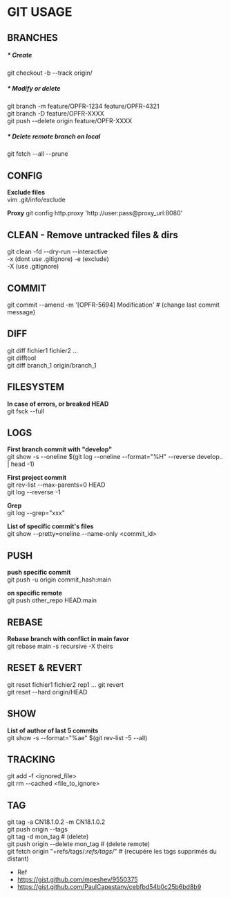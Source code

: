 GIT USAGE
=========

BRANCHES
------
##### * Create
git checkout -b <branch> --track origin/<branch>

##### * Modify or delete
git branch -m feature/OPFR-1234 feature/OPFR-4321  
git branch -D feature/OPFR-XXXX  
git push --delete origin feature/OPFR-XXXX  

##### * Delete remote branch on local
git fetch --all --prune 

CONFIG
------
**Exclude files**  
vim .git/info/exclude  

**Proxy**
git config http.proxy 'http://user:pass@proxy_url:8080'

CLEAN - Remove untracked files & dirs
-----
git clean -fd --dry-run --interactive  
    -x (dont use .gitignore) -e (exclude) <pattern>  
    -X (use .gitignore)

COMMIT
------
git commit --amend -m '[OPFR-5694] Modification'    # (change last commit message)

DIFF
----
git diff fichier1 fichier2 ...  
git difftool  
git diff branch_1 origin/branch_1

FILESYSTEM
----------
**In case of errors, or breaked HEAD**  
git fsck --full

LOGS
---- 
**First branch commit with "develop"**  
git show -s --oneline $(git log --oneline --format="%H" --reverse develop.. | head -1)  

**First project commit**  
git rev-list --max-parents=0 HEAD  
git log --reverse -1  

**Grep**  
git log --grep="xxx"  

**List of specific commit's files**  
git show --pretty=oneline --name-only <commit_id>  

PUSH
----
**push specific commit**  
git push -u origin commit_hash:main

**on specific remote**  
git push other_repo HEAD:main  

REBASE
------
**Rebase branch with conflict in main favor**  
git rebase main -s recursive -X theirs  

RESET & REVERT
--------------
git reset fichier1 fichier2 rep1 ... 
git revert <commit>  
git reset --hard origin/HEAD
    
SHOW
----
**List of author of last 5 commits**  
git show -s --format="%ae" $(git rev-list -5 --all)  
    
TRACKING
--------
git add -f <ignored_file>  
git rm --cached <file_to_ignore> 

TAG
---
git tag -a CN18.1.0.2 -m CN18.1.0.2  
git push origin --tags  
git tag -d mon_tag      # (delete)  
git push origin --delete mon_tag    # (delete remote)  
git fetch origin "+refs/tags/*:refs/tags/*"     # (recupère les tags supprimés du distant)

* Ref
* https://gist.github.com/mpeshev/9550375
* https://gist.github.com/PaulCapestany/cebfbd54b0c25b6bd8b9
